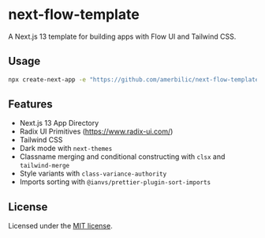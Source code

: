 # next-flow-template

A Next.js 13 template for building apps with Flow UI and Tailwind CSS.

## Usage

```bash
npx create-next-app -e "https://github.com/amerbilic/next-flow-template"
```

## Features

-   Next.js 13 App Directory
-   Radix UI Primitives (https://www.radix-ui.com/)
-   Tailwind CSS
-   Dark mode with `next-themes`
-   Classname merging and conditional constructing with `clsx` and `tailwind-merge`
-   Style variants with `class-variance-authority`
-   Imports sorting with `@ianvs/prettier-plugin-sort-imports`

## License

Licensed under the [MIT license]("https://github.com/amerbilic/next-flow-template/blob/main/LICENSE").
